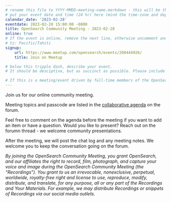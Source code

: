 ```yaml
---
# rename this file to YYYY-MMDD-meeting-name.markdown - this will be the final URL
# put your event date and time (24 hr) here (mind the time-zone and daylight saving time!):
calendar_date: '2023-02-28'
eventdate: 2023-02-28 15:00:00 -0800
title: OpenSearch Community Meeting - 2023-02-28
online: true
# If the event is online, remove the next line, otherwise uncomment and adjust it:
# tz: Pacific/Tahiti
signup:
    url: https://www.meetup.com/opensearch/events/290444926/
    title: Join on Meetup

# below this tripple dash, describe your event. 
# It should be desciptive, but as succinct as possible. Please include relevant agenda, or link to agenda for attendees to read. 

# If this is a meeting/event driven by full-time members of the OpenSearch Project, and we intend to record, the disclaimer at the end is mandatory. If you have questions - reach out to Kris Freedain.
---
```


Join us for our online community meeting.

Meeting topics and passcode are listed in the [collaborative agenda](https://forum.opensearch.org/t/opensearch-community-meeting-2023-0228/11895) on the forum.

Feel free to comment on the agenda before the meeting if you want to add an item or have a question. Would you like to present? Reach out on the forumn thread - we welcome community presentations. 

After the meeting, we will post the chat log and any meeting notes. We welcome you to keep the conversation going on the forum. 

*By joining the OpenSearch Community Meeting, you grant OpenSearch, and our affiliates the right to record, film, photograph, and capture your voice and image during the OpenSearch Community Meeting (the “Recordings”). You grant to us an irrevocable, nonexclusive, perpetual, worldwide, royalty-free right and license to use, reproduce, modify, distribute, and translate, for any purpose, all or any part of the Recordings and Your Materials. For example, we may distribute Recordings or snippets of Recordings via our social media outlets.*
